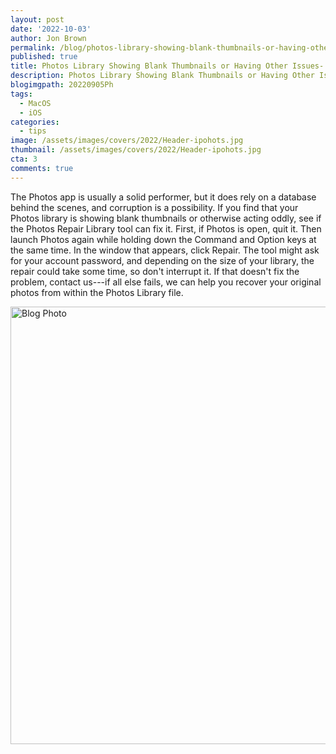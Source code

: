 ```yaml
---
layout: post
date: '2022-10-03'
author: Jon Brown
permalink: /blog/photos-library-showing-blank-thumbnails-or-having-other-issues--try-this-trick-to-repair-it/
published: true
title: Photos Library Showing Blank Thumbnails or Having Other Issues- Try This Trick to Repair It
description: Photos Library Showing Blank Thumbnails or Having Other Issues- Try This Trick to Repair It
blogimgpath: 20220905Ph
tags:
  - MacOS
  - iOS
categories:
  - tips
image: /assets/images/covers/2022/Header-ipohots.jpg
thumbnail: /assets/images/covers/2022/Header-ipohots.jpg
cta: 3
comments: true
---
```

The Photos app is usually a solid performer, but it does rely on a
database behind the scenes, and corruption is a possibility. If you find
that your Photos library is showing blank thumbnails or otherwise acting
oddly, see if the Photos Repair Library tool can fix it. First, if
Photos is open, quit it. Then launch Photos again while holding down the
Command and Option keys at the same time. In the window that appears,
click Repair. The tool might ask for your account password, and
depending on the size of your library, the repair could take some time,
so don't interrupt it. If that doesn't fix the problem, contact us---if
all else fails, we can help you recover your original photos from within
the Photos Library file.

<img alt="Blog Photo" src="{{ site.site_cdn }}/assets/images/blog/2022/20220905Ph/image2.png" class="img-fluid rounded m-2" width="700" />
